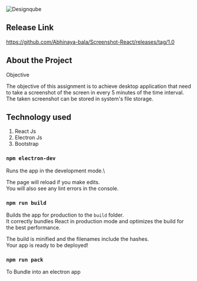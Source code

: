 ![Designqube](https://i.imgur.com/Bvl0YfI.png)

## Release Link

https://github.com/Abhinaya-bala/Screenshot-React/releases/tag/1.0

## About the Project

Objective

The objective of this assignment is to achieve desktop application that need to take a screenshot of the screen in every 5 minutes of the time interval. The taken screenshot can be stored in system's file storage.

## Technology used

1. React Js
2. Electron Js
3. Bootstrap

### `npm electron-dev`

Runs the app in the development mode.\

The page will reload if you make edits.\
You will also see any lint errors in the console.

### `npm run build`

Builds the app for production to the `build` folder.\
It correctly bundles React in production mode and optimizes the build for the best performance.

The build is minified and the filenames include the hashes.\
Your app is ready to be deployed!

### `npm run pack`

To Bundle into an electron app
